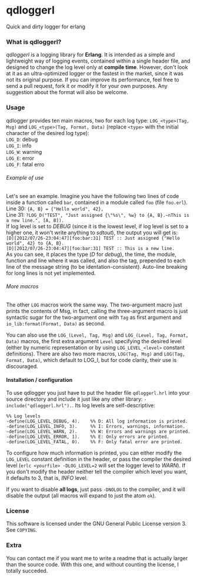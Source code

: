 **qdloggerl**
=============

Quick and dirty logger for erlang

### What is qdloggerl? ###
*qdloggerl* is a logging library for **Erlang**. It is intended as a simple and lightweight way of logging events, contained within a single header file, and designed to change the log level only at **compile time**.
However, don't look at it as an ultra-optimized logger or the fastest in the market, since it was not its original purpose.
If you can improve its performance, feel free to send a pull request, fork it or modify it for your own purposes. Any suggestion about the format will also be welcome.

### Usage ###
qdlogger provides ten main macros, two for each log type: `LOG_<type>(Tag, Msg)` and `LOG_<type>(Tag, Format, Data)` (replace `<type>` with the initial character of the desired log type):  
`LOG_D`: debug  
`LOG_I`: info  
`LOG_W`: warning  
`LOG_E`: error  
`LOG_F`: fatal erro

###### Example of use ######
Let's see an example. Imagine you have the following two lines of code inside a function called `bar`, contained in a module called `foo` (file `foo.erl`).  
Line 30: `{A, B} = {"Hello world", 42},`  
Line 31: `?LOG_D("TEST", "Just assigned {\"%s\", %w} to {A, B}.~nThis is a new line.", [A, B]).`  
If log level is set to _DEBUG_ (since it is the lowest level, if log level is set to a higher one, it won't write anything to _sdtout_), the output you will get is:  
`[D][2012/07/26-23:04:47][foo:bar:31] TEST :: Just assigned {"Hello world", 42} to {A, B}.`  
`[D][2012/07/26-23:04:47][foo:bar:31] TEST :: This is a new line.`  
As you can see, it places the type (_D_ for _debug_), the time, the module, function and line where it was called, and also the tag, prepended to each line of the message string (to be identation-consistent). Auto-line breaking for long lines is not yet implemented.

###### More macros ######
The other `LOG` macros work the same way. The two-argument macro just prints the contents of Msg, in fact, calling the three-argument macro is just syntactic sugar for the two-argument one with `Tag` as first argument and `io_lib:format(Format, Data)` as second.

You can also use the `LOG_(Level, Tag, Msg)` and `LOG_(Level, Tag, Format, Data)` macros, the first extra argument `Level` specifying the desired level (either by numeric representation or by using `LOG_LEVEL_<level>` constant definitions). There are also two more macros, `LOG(Tag, Msg)` and `LOG(Tag, Format, Data)`, which default to LOG_I, but for code clarity, their use is discouraged.  

#### Installation / configuration ####
To use qdlogger you just have to put the header file `qdloggerl.hrl` into your source directory and include it just like any other library: `-include("qdloggerl.hrl").`. Its log levels are self-descriptive:

`%% Log levels`  
`-define(LOG_LEVEL_DEBUG, 4).    %% D: All log information is printed.`  
`-define(LOG_LEVEL_INFO, 3).     %% I: Errors, warnings, information.`  
`-define(LOG_LEVEL_WARN, 2).     %% W: Errors and warnings are printed.`  
`-define(LOG_LEVEL_ERROR, 1).    %% E: Only errors are printed.`  
`-define(LOG_LEVEL_FATAL, 0).    %% F: Only fatal error are printed.`  

To configure how much information is printed, you can either modify the `LOG_LEVEL` constant definition in the header, or pass the compiler the desired level (`erlc <yourfile> -DLOG_LEVEL=2` will set the logger level to _WARN_). If you don't modify the header neither tell the compiler which level you want, it defaults to 3, that is, _INFO_ level.

If you want to disable **all logs**, just pass `-DNOLOG` to the compiler, and it will disable the output (all macros will expand to just the atom `ok`).  

### License ###
This software is licensed under the GNU General Public License version 3. See `COPYING`.  

### Extra ###
You can contact me if you want me to write a readme that is actually larger than the source code. With this one, and without counting the license, I totally succeded.